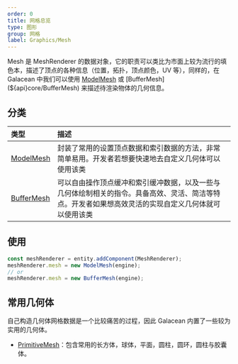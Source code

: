 ```yaml
---
order: 0
title: 网格总览
type: 图形
group: 网格
label: Graphics/Mesh
---
```


Mesh 是 MeshRenderer 的数据对象，它的职责可以类比为市面上较为流行的填色本，描述了顶点的各种信息（位置，拓扑，顶点颜色，UV 等），同样的，在 Galacean 中我们可以使用 [ModelMesh](${api}core/ModelMesh) 或 [BufferMesh](${api}core/BufferMesh) 来描述待渲染物体的几何信息。

## 分类

| 类型 | 描述 |
| :-- | :-- |
| [ModelMesh](${docs}model-mesh-cn) | 封装了常用的设置顶点数据和索引数据的方法，非常简单易用。开发者若想要快速地去自定义几何体可以使用该类 |
| [BufferMesh](${docs}buffer-mesh-cn) | 可以自由操作顶点缓冲和索引缓冲数据，以及一些与几何体绘制相关的指令。具备高效、灵活、简洁等特点。开发者如果想高效灵活的实现自定义几何体就可以使用该类 |

## 使用

```typescript
const meshRenderer = entity.addComponent(MeshRenderer);
meshRenderer.mesh = new ModelMesh(engine);
// or
meshRenderer.mesh = new BufferMesh(engine);
```

## 常用几何体

自己构造几何体网格数据是一个比较痛苦的过程，因此 Galacean 内置了一些较为实用的几何体。

- [PrimitiveMesh](${docs}primitive-mesh-cn)：包含常用的长方体，球体，平面，圆柱，圆环，圆柱与胶囊体。
